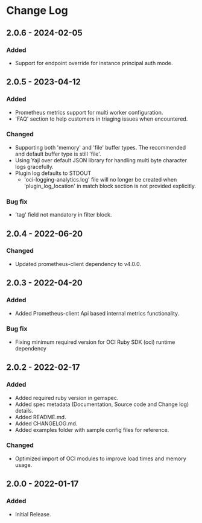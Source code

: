 # Change Log

## 2.0.6 - 2024-02-05
### Added
- Support for endpoint override for instance principal auth mode.

## 2.0.5 - 2023-04-12
### Added
- Prometheus metrics support for multi worker configuration.
- 'FAQ' section to help customers in triaging issues when encountered.
### Changed
- Supporting both 'memory' and 'file' buffer types. The recommended and default buffer type is still 'file'.
- Using Yajl over default JSON library for handling multi byte character logs gracefully.
- Plugin log defaults to STDOUT
  - 'oci-logging-analytics.log' file will no longer be created when 'plugin_log_location' in match block section is not provided explicitly.
### Bug fix
- 'tag' field not mandatory in filter block.

## 2.0.4 - 2022-06-20
### Changed
- Updated prometheus-client dependency to v4.0.0.

## 2.0.3 - 2022-04-20
### Added
- Added Prometheus-client Api based internal metrics functionality.
### Bug fix
- Fixing minimum required version for OCI Ruby SDK (oci) runtime dependency

## 2.0.2 - 2022-02-17
### Added
- Added required ruby version in gemspec.
- Added spec metadata (Documentation, Source code and Change log) details.
- Added README.md.
- Added CHANGELOG.md.
- Added examples folder with sample config files for reference.
### Changed
- Optimized import of OCI modules to improve load times and memory usage.

## 2.0.0 - 2022-01-17
### Added
- Initial Release.
